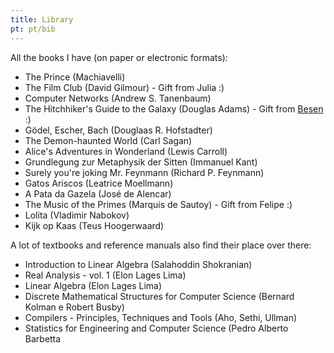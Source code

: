 ```yaml
---
title: Library
pt: pt/bib
---
```


All the books I have (on paper or electronic formats):

  * The Prince (Machiavelli)
  * The Film Club (David Gilmour) - Gift from Julia :)
  * Computer Networks (Andrew S. Tanenbaum)
  * The Hitchhiker's Guide to the Galaxy (Douglas Adams) - Gift from [Besen](http://besen.posterous.com/) :)
  * Gödel, Escher, Bach (Douglaas R. Hofstadter)
  * The Demon-haunted World (Carl Sagan)
  * Alice's Adventures in Wonderland (Lewis Carroll)
  * Grundlegung zur Metaphysik der Sitten (Immanuel Kant)
  * Surely you're joking Mr. Feynmann (Richard P. Feynmann)
  * Gatos Ariscos (Leatrice Moellmann)
  * A Pata da Gazela (José de Alencar)
  * The Music of the Primes (Marquis de Sautoy) - Gift from Felipe :)
  * Lolita (Vladimir Nabokov)
  * Kijk op Kaas (Teus Hoogerwaard)

A lot of textbooks and reference manuals also find their place over there:

  * Introduction to Linear Algebra (Salahoddin Shokranian)
  * Real Analysis - vol. 1 (Elon Lages Lima)
  * Linear Algebra (Elon Lages  Lima)
  * Discrete Mathematical Structures for Computer Science (Bernard Kolman e Robert Busby)
  * Compilers - Principles, Techniques and Tools (Aho, Sethi, Ullman)
  * Statistics for Engineering and Computer Science (Pedro Alberto Barbetta

